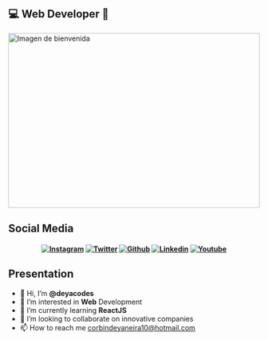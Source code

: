 ## 💻 Web Developer 🌻
<img src="https://tenor.com/view/ninjala-jane-hacker-hacking-computer-gif-20337624.gif" alt="Imagen de bienvenida" width="100%" height="350px" />

## Social Media                                                                                                                         
<h4 align="center">
  
[![Instagram](https://img.shields.io/badge/-Instagram-red?style=for-the-badge&logo=Instagram&logoColor=white&link=https://github.com/deya_codes/)](https://www.instagram.com/deya_codes/)
[![Twitter](https://img.shields.io/badge/-Twitter-blue?style=for-the-badge&logo=Twitter&logoColor=white&link=https:/www.twitter.com/deya_codes/)](https:/www.twitter.com/deya_codes/)
 [![Github](https://img.shields.io/badge/-Github-black?style=for-the-badge&logo=Github&logoColor=white&link=https://github.com/deyacodes/)](https://www.github.com/deyacodes/)
[![Linkedin](https://img.shields.io/badge/-Linkedin-blue?style=for-the-badge&logo=Linkedin&logoColor=white&link=https://www.linkedin.com/in/deyaneira-corbin-62b886220/)](https://www.linkedin.com/in/deyaneira-corbin-62b886220/)
[![Youtube](https://img.shields.io/badge/-Youtube-red?style=for-the-badge&logo=Youtube&logoColor=white&link=https:/www.twitter.com/deya_codes/)](https:/www.youtube.com/channel/deyacodes)

</h4>

## Presentation

- 👋 Hi, I’m **@deyacodes**
- 👀 I’m interested in **Web** Development
- 🌱 I’m currently learning **ReactJS**
- 💞️ I’m looking to collaborate on innovative companies
- 📫 How to reach me corbindeyaneira10@hotmail.com

